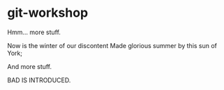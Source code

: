 git-workshop
============

Hmm... more stuff.

Now is the winter of our discontent
Made glorious summer by this sun of York;

And more stuff.

BAD IS INTRODUCED.
